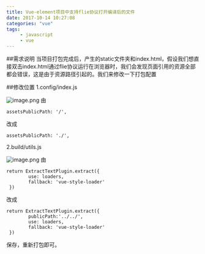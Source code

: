 ```yaml
---
title: Vue-element项目中支持flie协议打开编译后的文件
date: 2017-10-14 10:27:08
categories: "vue" 
tags: 
     - javascript
     - vue
---
```

##需求说明
当项目打包完成后，产生的static文件夹和index.html，假设我们想直接双击index.html通过flie协议运行在浏览器时，我们会发现页面引用的资源全部都会错误，这是由于资源路径引起的。我们来修改一下打包配置

##修改位置
1.config/index.js

![image.png](http://upload-images.jianshu.io/upload_images/6651371-cb982c6077fdae00.png?imageMogr2/auto-orient/strip%7CimageView2/2/w/1240)
由
```
assetsPublicPath: '/',
```
改成
```
assetsPublicPath: './',
```

2.build/utils.js

![image.png](http://upload-images.jianshu.io/upload_images/6651371-1dd15cc0c10ca45f.png?imageMogr2/auto-orient/strip%7CimageView2/2/w/1240)
由
```
return ExtractTextPlugin.extract({
        use: loaders,
        fallback: 'vue-style-loader'
 })
```
改成
```
return ExtractTextPlugin.extract({
        publicPath:'../../',
        use: loaders,
        fallback: 'vue-style-loader'
 })
```
保存，重新打包即可。